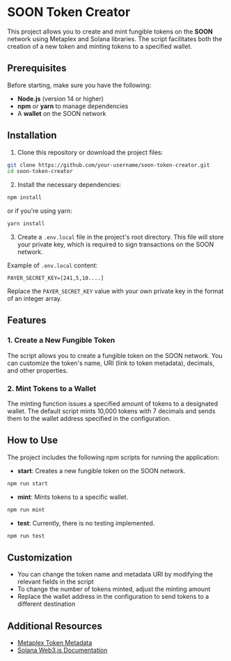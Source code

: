 # SOON Token Creator

This project allows you to create and mint fungible tokens on the **SOON** network using Metaplex and Solana libraries. The script facilitates both the creation of a new token and minting tokens to a specified wallet.

## Prerequisites

Before starting, make sure you have the following:

- **Node.js** (version 14 or higher)
- **npm** or **yarn** to manage dependencies
- A **wallet** on the SOON network

## Installation

1. Clone this repository or download the project files:

```bash
git clone https://github.com/your-username/soon-token-creator.git
cd soon-token-creator
```

2. Install the necessary dependencies:

```bash
npm install
```

or if you're using yarn:

```bash
yarn install
```

3. Create a `.env.local` file in the project's root directory. This file will store your private key, which is required to sign transactions on the SOON network.

Example of `.env.local` content:

```env
PAYER_SECRET_KEY=[241,5,10....]
```

Replace the `PAYER_SECRET_KEY` value with your own private key in the format of an integer array.

## Features

### 1. Create a New Fungible Token
The script allows you to create a fungible token on the SOON network. You can customize the token's name, URI (link to token metadata), decimals, and other properties.

### 2. Mint Tokens to a Wallet
The minting function issues a specified amount of tokens to a designated wallet. The default script mints 10,000 tokens with 7 decimals and sends them to the wallet address specified in the configuration.

## How to Use

The project includes the following npm scripts for running the application:

- **start**: Creates a new fungible token on the SOON network.
```bash
npm run start
```

- **mint**: Mints tokens to a specific wallet.
```bash
npm run mint
```

- **test**: Currently, there is no testing implemented.
```bash
npm run test
```

## Customization

- You can change the token name and metadata URI by modifying the relevant fields in the script
- To change the number of tokens minted, adjust the minting amount
- Replace the wallet address in the configuration to send tokens to a different destination

## Additional Resources

- [Metaplex Token Metadata](https://docs.metaplex.com/)
- [Solana Web3.js Documentation](https://solana-labs.github.io/solana-web3.js/)
